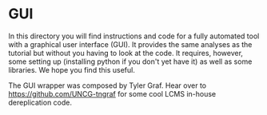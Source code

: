 # GUI

In this directory you will find instructions and code for a fully automated tool with a graphical user interface (GUI). It provides the 
same analyses as the tutorial but without you having to look at the code. It requires, however, some setting up (installing python if you don't yet have it) as well as some libraries.
We hope you find this useful.

The GUI wrapper was composed by Tyler Graf. Hear over to https://github.com/UNCG-tngraf for some cool LCMS in-house dereplication code. 
